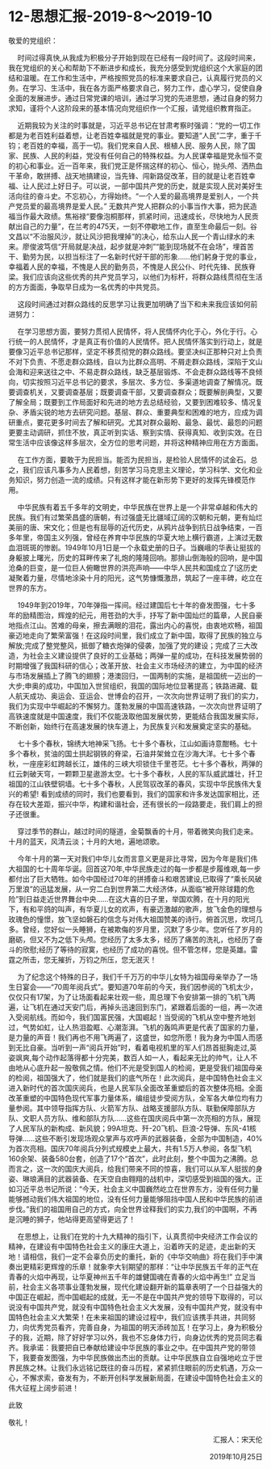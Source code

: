# 12-思想汇报-2019-8～2019-10

敬爱的党组织：

&emsp; 时间过得真快,从我成为积极分子开始到现在已经有一段时间了。这段时间来，我在党组织的关心和帮助下不断进步和成长，我充分感受到党组织这个大家庭的团结和温暖。在工作和生活中，严格按照党员的标准来要求自己，认真履行党员的义务。在学习、生活中，我在各方面严格要求自己，努力工作，虚心学习，促使自身全面的发展进步。通过日常党课的培训，通过学习党的先进思想，通过自身的努力求知，谨将个人这阶段来的基本情况向党组织作一个汇报，请党组织教育指正。

&emsp; 近期我较为关注的时事就是，习近平总书记在甘肃考察时强调：“党的一切工作都是为老百姓利益着想，让老百姓幸福就是党的事业。要知道“人民”二字，重于千钧；老百姓的幸福，高于一切。我们党来自人民、根植人民、服务人民，除了国家、民族、人民的利益，党没有任何自己的特殊权益。为人民谋幸福是党永恒不变的初心和事业。近一百年来，我们党正是怀揣这样的初心、恒心，抛头颅、洒热血干革命，敢拼搏、战天地搞建设，当先锋、闯新路促改革，目的就是让老百姓幸福、让人民过上好日子。可以说，一部中国共产党的历史，就是实现人民对美好生活向往的奋斗史。不忘初心，方得始终。“一个人爱的最高境界是爱别人，一个共产党员爱的最高境界是爱人民。” 无数共产党人把群众的小事当作大事，把为民造福当作最大政绩。焦裕禄“要像泡桐那样，抓紧时间，迅速成长，尽快地为人民贡献出自己的力量”，在兰考的475天，一刻不停歇地工作，直至生命最后一刻。谷文昌以“不治服风沙，就让风沙把我埋掉”的决心，给东山人民一个青山绿水的未来。廖俊波笃信“开局就是决战，起步就是冲刺”“能到现场就不在会场”，埋首苦干、勤劳为民，以担当标注了一名新时代好干部的形象……他们躬身于党的事业，幸福着人民的幸福，不愧是人民的勤务员，不愧是人民公仆、时代先锋、民族脊梁。我们应该向这些优秀的共产党员学习，以他们为标杆，将群众路线贯彻在生活的方方面面，争取早日成为一名优秀的中共党员。

&emsp; 这段时间通过对群众路线的反思学习让我更加明确了当下和未来我应该如何前进努力：

&emsp; 在学习思想方面，要努力贯彻人民情怀，将人民情怀内化于心，外化于行。心行统一的人民情怀，才是真正有价值的人民情怀。把人民情怀落实到行动上，就是要像习近平总书记那样，坚定不移贯彻党的群众路线。要坚决纠正那种只对上负责不对下负责、不愿走群众路线，自以为比群众高明、不屑走群众路线，深陷于文山会海和迎来送往之中、不易走群众路线，缺乏基层锻炼、不会走群众路线等不良倾向，切实按照习近平总书记的要求，多层次、多方位、多渠道地调查了解情况。既要调查机关，又要调查基层；既要调查干部，又要调查群众；既要解剖典型，又要了解全局；既要到工作局面好和先进的地方去总结经验，又要到困难较多、情况复杂、矛盾尖锐的地方去研究问题。基层、群众、重要典型和困难的地方，应成为调研重点，要花更多时间去了解和研究。尤其对群众最盼、最急、最忧、最怨的问题更要主动调研，抓住不放，真正听到实话、察到实情、获得真知、收到实效。在日常生活中应该像这样多层次，全方位的思考问题，并将这种精神应用在方方面面。

&emsp; 在工作方面，要敢于为民担当。能否为民担当，是检验人民情怀的试金石。总之，我们应该凡事多为人民着想，刻苦学习马克思主义理论，学习科学、文化和业务知识，努力创造一流的成绩。只有这样才能在新形势下更好的发挥先锋模范作用。

&emsp; 中华民族有着五千多年的文明史，中华民族在世界上是一个非常卓越和伟大的民族。我们有过繁荣昌盛的唐朝，有过强盛无比疆域辽阔的汉朝和元朝，更有灿烂美丽的唐、宋文化；但是也有屈辱的近代历史，从鸦片战争到抗日战争结束，一百多年里，帝国主义列强，曾经在养育中华民族的华夏大地上横行霸道，上演过无数血泪斑斑的惨剧。1949年10月1日是一个永载史册的日子。当巍峨的华表让挺拔的身躯披上曙光，历史的耳畔传来了礼炮的隆隆回响。那排山倒海般的回响，是中国沧桑的巨变，是一位巨人俯瞰世界的洪亮声响——中华人民共和国成立了!这历史凝聚着力量，尽情地涂染十月的阳光，这气势慷慨激昂，筑起了一座丰碑，屹立在世界的东方。

&emsp; 1949年到2019年，70年弹指一挥间。经过建国后七十年的奋发图强，七十多年的励精图治，辉煌的纪元，用苍劲的大手，抒写了新中国灿烂的篇章，人民自豪地指点江山。苦难的母亲，擦去满眼的泪花，露出内心的喜悦，由衷地欢畅，祖国豪迈地走向了繁荣富强！在这段时间里，我们成立了新中国，取得了民族的独立与解放;完成了整党整风，抵御了糖衣炮弹的侵袭，加强了党的建设；完成了三大改造，为社会主义建设提供了良好的工业基础；两弹一星的成功，在科技发展势弱的时期增强了我国科研的信心；改革开放、社会主义市场经济的建立，为中国的经济与市场发展插上了腾飞的翅膀；港澳回归，一国两制的实施，是祖国统一迈出的一大步;申奥的成功，中国加入世贸组织，我国的国际地位显著提高；铁路进藏、载人航天成功、奥运会、亚运会、世博会的召开，一次次向世界证明了我们的实力，我们为实现中华崛起的不懈努力。蓬勃发展的中国高速铁路，一次次向世界证明了高铁速度就是中国速度，我们不仅能汲取他国发展优势，更能结合我国发展实际，不断创新，始终行在高速发展的快车道上，为民族复兴和发展奠定坚实的基础。

&emsp; 七十多个春秋，锦绣大地神采飞扬。七十多个春秋，江山如画诗意酣畅。七十多个春秋，贫油的国土拱起钢铁的脊梁，石油井架耸立在沙海大洋。七十多个春秋，一座座彩虹跨越长江，雄伟的三峡大坝锁住千里苍茫。七十多个春秋，两弹的红云刺破天穹，一颗颗卫星遨游太空。七十多个春秋，人民的军队威武雄壮，扦卫祖国的江山铁壁铜墙。七十多个春秋，人民驾驭改革的春风，实现中华民族伟大复兴的希望! 看到成绩的同时，我们也要看到，我们的国家和许多发达国家相比，还存在较大差距，振兴中华，构建和谐社会，还有很长的一段路要走，我们肩上的担子还很重。

&emsp; 穿过季节的群山，越过时间的隧道，金菊飘香的十月，带着微笑向我们走来。十月的蓝天，风清云淡；十月的大地，遍地颂歌。

&emsp; 今年十月的第一天对我们中华儿女而言意义更是非比寻常，因为今年是我们伟大祖国的七十周年华诞。回首这70年,中华民族走过的每一步都是步履维艰,每一步都付出了巨大牺牲。如今中国经过70年的拼搏奋斗和艰苦建设,已取得了“乘长风破万里浪”的迅猛发展，从一穷二白到世界第二大经济体，从面临“被开除球籍的危险”到日益走近世界舞台中央……在这大喜的日子里，举国欢腾，在十月的阳光下，有和平鸽的叫声，有华夏儿女的欢声，有豪迈激越的歌声，放飞金色的理想与玫瑰色的憧憬，放飞坚如磐石的信念与对伟大祖国赞美的诗行。俯首沉思，坎坷几多。曾经，您好似一头睡狮，在被欺侮的岁月里，沉默了多少年。您听任了岁月的磨砺，但又不为之低下头颅。您经历了太多太多，经历了痛苦的洗礼，也经历了奋斗的欣慰;经历了等待的寂寞，也经历了成功的喜悦。但不管怎样，您是英雄。雷霆之所击，您无摧折，万钧之所压，您无泯灭！

&emsp; 为了纪念这个特殊的日子，我们千千万万的中华儿女特为祖国母亲举办了一场生日宴会——“70周年阅兵式”。要知道70年前的今天，我们因参阅的飞机太少，仅仅只有17架，为了让场面看起来壮观一些，周总理下令安排第一排的飞机飞两遍，让飞机在通过天安门后，再掉头迅速回到东门，紧跟着后面的一组，再一次进入受阅航线。而如今，我们国富民强，大国崛起！当受阅的飞机从空中整齐地划过，气势如虹，让人热泪盈眶、心潮澎湃。飞机的轰鸣声更是代表了国家的力量，是力量的声音！我们再也不用飞两遍了，这盛世，如您所愿！我为身为中国人而感到无比自豪。当听到一声“阅兵开始”时，看着电视机里的军人们昂首挺胸走过,英姿飒爽,每个动作起落得都十分完美，数百人如一人，看起来无比的帅气，让人不由地从心底升起一股敬佩之情。他们不光是受到国人的检阅，更是受我们祖国母亲的检阅，祖国强大了，他们就是我们的底气所在！此次阅兵，是中国特色社会主义进入新时代的首次国庆阅兵，也是人民军队全面改革重塑后的首次整体亮相。全面改革重塑的中国特色现代军事力量体系，编组徒步受阅方队，全军各大单位均有力量参阅。其中领导指挥方队、火箭军方队、战略支援部队方队、联勤保障部队方队、文职人员方队、维和部队方队……这些在国庆阅兵中第一次亮相的方队，展现了人民军队的新构成、新风貌；99A坦克、歼-20飞机、巨浪-2导弹、东风-41核导弹……这些不断引发现场观众掌声与欢呼声的武器装备，全部为中国制造，40%为首次亮相。国庆70年阅兵分列式规模史上最大，共有1.5万人参阅，各型飞机160余架、装备580台套，创造了17个“首次”，此时此刻，整个中国为之沸腾。总而言之，这一次的国庆大阅兵，给我们带来不同的惊喜，我们可以从军人挺拔的身姿、琳琅满目的武器装备、在天空自由翱翔的战机中，深切感受到祖国的强大。正如习近平总书记所说：“今天，社会主义中国巍然屹立在世界东方，没有任何力量能够撼动我们伟大祖国的地位，没有任何力量能够阻挡中国人民和中华民族的前进步伐。”我们的祖国用自己的方式，向全世界诠释我们的实力,我们的中国啊，不再是沉睡的狮子，他站得更高望得更远了！

&emsp; 在思想上，让我们在党的十九大精神的指引下，认真贯彻中央经济工作会议的精神，在建设有中国特色社会主义的康庄大道上，沿着昨天的足迹，走出新的天地！请相信，我们一定不会辜负历史的重托，新的《中华交响曲》将在我们手中演奏出更精彩更辉煌的乐章！就象李大钊期望的那样：“让中华民族五千年的正气在青春的火焰中再现，让华夏神州五千年的雄健国魂在青春的火焰中再生!” 立足当前，社会主义各项事业蓬勃发展，现代化建设翻开新的篇章表明了一个日益强大的中国正在崛起，而中国崛起的成就，无一不是在中国共产党的领导下取得的，可以说没有中国共产党，就没有中国特色社会主义大发展，没有中国共产党，就没有中国特色社会主义大繁荣！在未来祖国的建设过程中，我们应该携手共进，共同努力，向优秀党员看齐，完善自身，为祖国的明天添砖加瓦！在学习上，身为积极分子的我，近期，除了好好学习以外，我也不忘身体力行，向身边优秀的党员同志看齐。我承诺：我要把自已奉献给建设中华民族的事业之中。在中国共产党的带领下，我要奋发图强，为中华民族做出杰出的贡献。让中华民族自立自强地屹立于世界民族之林。让我们永远铭记既往的奋斗历程，紧紧抓住眼前的历史机遇，万众一心，不懈求索，奋发有为，不断开创科学发展新局面，在建设中国特色社会主义的伟大征程上阔步前进！

此致

敬礼！


<p align="right">汇报人：宋天伦</p>
<p align="right">2019年10月25日</p>
